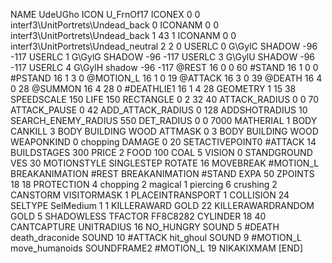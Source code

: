 NAME 			UdeUGho
ICON 			U_FrnOf17
ICONEX 0 0 interf3\UnitPortrets\Undead_back 0
ICONANM 0 0 interf3\UnitPortrets\Undead_back 1 43 1
ICONANM 0 0 interf3\UnitPortrets\Undead_neutral 2 2 0
USERLC 			0 G\GylC SHADOW -96 -117
USERLC 			1 G\GylG SHADOW -96 -117
USERLC 			3 G\GylU SHADOW -96 -117
USERLC 			4 G\GylH shadow -96 -117
@REST      		16 0 0 60
#STAND     		16 1 0 0
#PSTAND    		16 1 3 0
@MOTION_L  		16 1 0 19
@ATTACK    		16 3 0 39
@DEATH     		16 4 0 28
@SUMMON     		16 4 28 0 
#DEATHLIE1 		16 1 4 28
GEOMETRY 		1 15 38
SPEEDSCALE 150
LIFE     		150
RECTANGLE 		0 2 32 40
ATTACK_RADIUS 		0 0 70
ATTACK_PAUSE 		0 42
ADD_ATTACK_RADIUS 0 128
ADDSHOTRADIUS		10
SEARCH_ENEMY_RADIUS 	550
DET_RADIUS 		0 0 7000
MATHERIAL 		1 BODY
CANKILL 3 BODY BUILDING WOOD 
ATTMASK 0 3 BODY BUILDING WOOD 
WEAPONKIND 		0 chopping
DAMAGE   		0 20
SETACTIVEPOINT0		#ATTACK 14
BUILDSTAGES 		300
PRICE 			2 FOOD 100 COAL 5
VISION 			0
STANDGROUND
VES 			30
MOTIONSTYLE 		SINGLESTEP
ROTATE 			16
MOVEBREAK 		#MOTION_L
BREAKANIMATION 		#REST
BREAKANIMATION 		#STAND
EXPA 			50
ZPOINTS 		18 18
PROTECTION 4 chopping 2 magical 1 piercing 6 crushing 2
CANSTORM
VISITORMASK 1
PLACEINTRANSPORT 1
COLLISION 24
SELTYPE SelMedium 1 1
KILLERAWARD             GOLD 22
KILLERAWARDRANDOM       GOLD 5
SHADOWLESS
TFACTOR FF8C8282
CYLINDER 18 40
CANTCAPTURE
UNITRADIUS 16
NO_HUNGRY
SOUND 5 #DEATH death_draconide
SOUND 10 #ATTACK hit_ghoul
SOUND 9 #MOTION_L move_humanoids
SOUNDFRAME2 #MOTION_L 19
NIKAKIXMAM
[END]
